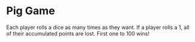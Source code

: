 # Pig Game
Each player rolls a dice as many times as they want. If a player rolls a 1, all of their accumulated points are lost. First one to 100 wins!
